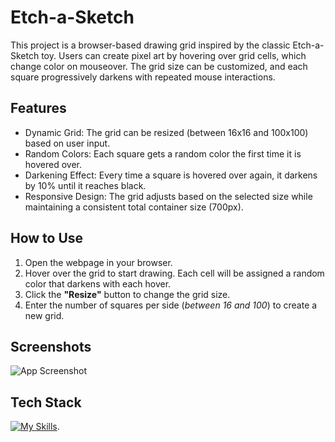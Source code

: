 
# Etch-a-Sketch

This project is a browser-based drawing grid inspired by the classic Etch-a-Sketch toy. Users can create pixel art by hovering over grid cells, which change color on mouseover. The grid size can be customized, and each square progressively darkens with repeated mouse interactions.

## Features
- Dynamic Grid: The grid can be resized (between 16x16 and 100x100) based on user input.
- Random Colors: Each square gets a random color the first time it is hovered over.
- Darkening Effect: Every time a square is hovered over again, it darkens by 10% until it reaches black.
- Responsive Design: The grid adjusts based on the selected size while maintaining a consistent total container size (700px).

## How to Use
1. Open the webpage in your browser.
2. Hover over the grid to start drawing. Each cell will be assigned a random color that darkens with each hover.
3. Click the **"Resize"** button to change the grid size.
4. Enter the number of squares per side (*between 16 and 100*) to create a new grid.


## Screenshots

![App Screenshot](https://via.placeholder.com/468x300?text=App+Screenshot+Here)


## Tech Stack


[![My Skills](https://skillicons.dev/icons?i=js,html,css)](https://skillicons.dev).
